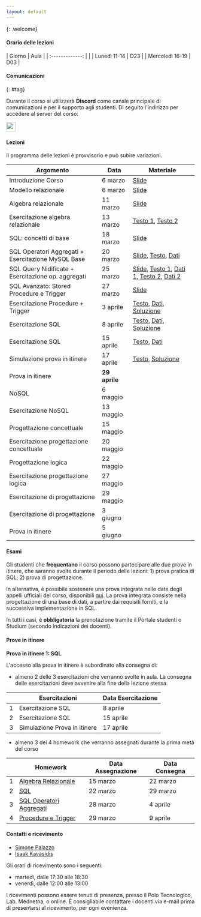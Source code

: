 ```yaml
---
layout: default
---
```

{: .welcome} 

#### Orario delle lezioni

| Giorno          | Aula  |
| :-------------: |       |
| Lunedì 11-14    |  D23  | 
| Mercoledì 16-19 |  D03  | 

#### Comunicazioni
{: #tag}

Durante il corso si utilizzerà **Discord** come canale principale di comunicazioni e per il supporto agli studenti.
Di seguito l'indirizzo per accedere al server del corso:

<img src='imgs/discord.png' height='25'>

#### Lezioni
Il programma delle lezioni è provvisorio e può subire variazioni.

| Argomento                                 | Data             | Materiale      |
|-------------------------------------------|------------------|------------------------------- |
| Introduzione Corso                        | 6 marzo | [Slide](https://studentiunict-my.sharepoint.com/:b:/g/personal/simone_palazzo_unict_it/EcEQo0RU_HBEghaVtbzMlKkBFz4dkVDQEbVolZUmJ_lXRw?e=0zzyoT)
| Modello relazionale                       | 6 marzo | [Slide](https://studentiunict-my.sharepoint.com/:b:/g/personal/simone_palazzo_unict_it/EUYekvU8Ec9Oj4CYHyXNHo0BdiYQinHlffKWkCFTcR-3Jw?e=v5UrQR)
| Algebra relazionale                       | 11 marzo | [Slide](https://studentiunict-my.sharepoint.com/:b:/g/personal/simone_palazzo_unict_it/EfOjXxpmWtVKpeM0qJyJR1wB39FAFL6JJYEi9heyoijMlg?e=NGHcJO)
| Esercitazione algebra relazionale         | 13 marzo |  [Testo 1](https://studentiunict-my.sharepoint.com/:b:/g/personal/simone_palazzo_unict_it/ERyyqBsJBbZGvWIT6lUqbFwBI8Uvpusv7LRY8eFPqzx1JQ?e=lHadKF), [Testo 2](https://studentiunict-my.sharepoint.com/:b:/g/personal/simone_palazzo_unict_it/EegBD2LLquFKtQYR74IcJZABwNl13VOF4PBjTaMOkeTy8A?e=QcnpO5)
| SQL: concetti di base                     | 18 marzo | [Slide](https://studentiunict-my.sharepoint.com/:b:/g/personal/simone_palazzo_unict_it/EZCqau5P5DNAquqqQ_88oNgBmEbykzh1UqWc4Jm7QkDhSQ?e=aveCMY)
| SQL Operatori Aggregati + Esercitazione MySQL Base                              | 20 marzo | [Slide](https://studentiunict-my.sharepoint.com/:b:/g/personal/simone_palazzo_unict_it/Ef1UReCEFR1Agf1-9C1cVTMBuyFlx7vO6iVniAp3xZwnfQ?e=fLWEWS), [Testo](https://studentiunict-my.sharepoint.com/:b:/g/personal/simone_palazzo_unict_it/EUAclowZE5BMrTBVJVtNZZoBjDekvoaBN1zEjTR0-hfGgQ?e=Lj9LzN), [Dati](https://studentiunict-my.sharepoint.com/:u:/g/personal/simone_palazzo_unict_it/EdnUuwVmiLhAuLXRs425QlsBbep0Jj74rMGxgKsnu7qr4Q?e=vHExVq)
| SQL Query Nidificate + Esercitazione op. aggregati                 | 25 marzo | [Slide](https://studentiunict-my.sharepoint.com/:b:/g/personal/simone_palazzo_unict_it/ETv1_9U9leNOksuhrsYS56cBS0BCQu1jQs_xBF4mXHjSMw?e=E5mlLH), [Testo 1](https://studentiunict-my.sharepoint.com/:b:/g/personal/simone_palazzo_unict_it/EUrxvtV7OD9DpPe4pyPmycQBr2ra_yRSI6IjXXxRj3OIfg?e=tsUH3y), [Dati 1](https://studentiunict-my.sharepoint.com/:u:/g/personal/simone_palazzo_unict_it/EUCEAz5B6VtNu-SAgjfAUDwBBaUokLz7n8cOJ02TsH1lIw?e=oGu6i0), [Testo 2](https://studentiunict-my.sharepoint.com/:b:/g/personal/simone_palazzo_unict_it/EXFGQEFcr45Fm4tQHHGp3noBfhZxoKJNA4uVZ2zUWziGxw?e=xhRl6d), [Dati 2](https://studentiunict-my.sharepoint.com/:u:/g/personal/simone_palazzo_unict_it/EcUAVpPBtqJFmdT_IDBnd6sBrExy5h4u-yeotg5T6djeeQ?e=DmuT5y)
| SQL Avanzato: Stored Procedure e Trigger                  | 27 marzo | [Slide](https://studentiunict-my.sharepoint.com/:b:/g/personal/simone_palazzo_unict_it/EdGNxaaSNh1HpFRABd_JRU0Bd8wW8iHI_oltyGDBSzazag?e=zAY4A3) |
| Esercitazione Procedure + Trigger                   | 3 aprile | [Testo](https://studentiunict-my.sharepoint.com/:w:/g/personal/simone_palazzo_unict_it/EXD2m7U3ZMdHnRxcb1rLWyQBOxei-O9cA70l2KJrv4Ihew?e=xv7UlW), [Dati](https://studentiunict-my.sharepoint.com/:u:/g/personal/simone_palazzo_unict_it/ESJvqIgGYrxMn7Hya53-7CIBw-OPnccc1OiRu8edaCXsog?e=yBVTwe), [Soluzione](https://studentiunict-my.sharepoint.com/:u:/g/personal/simone_palazzo_unict_it/Ea_gZ9NGjb1PiWtbJTfPgNQBkxv_B4kaP5r6-OY4QOWuGw?e=pkGH67) |
| Esercitazione SQL                     | 8 aprile | [Testo](https://studentiunict-my.sharepoint.com/:b:/g/personal/simone_palazzo_unict_it/EZxKnmkkLUFGo6C1GRyS_LYBLQgzXOxtQzmZTYL2gYP64A?e=ylGh3E), [Dati](https://studentiunict-my.sharepoint.com/:u:/g/personal/simone_palazzo_unict_it/EcyXwD6f8DtGvqvrwu1NFhsB_ed0864mACs9pDAjKFIZ4Q?e=axHjhY), [Soluzione](https://studentiunict-my.sharepoint.com/:u:/g/personal/simone_palazzo_unict_it/EQd7nqYs0hNNiMSKUzwsnp4Bm3JHN8e7WxyhcyS8UQ5bMg?e=b7ddR1) |
| Esercitazione SQL                         | 15 aprile | [Testo](https://studentiunict-my.sharepoint.com/:b:/g/personal/simone_palazzo_unict_it/EWzcH8SV0F1KpwRvntS6jFQBgNdmORBpCfi1kP7twsZw9A?e=N21zaj), [Dati](https://studentiunict-my.sharepoint.com/:u:/g/personal/simone_palazzo_unict_it/ES23m4KJDQlHnH6VmZW8ty8BMxS9JYulhf1SE-YwQ7_rDA?e=zGRb9o) |
| Simulazione prova in itinere                         | 17 aprile | [Testo](https://studentiunict-my.sharepoint.com/:b:/g/personal/simone_palazzo_unict_it/ETG6PpMprShPgl3ehDXHZ6YBSxp5LMeDjEtXiQ0D04QYqA?e=QLc3n4), [Soluzione](https://studentiunict-my.sharepoint.com/:u:/g/personal/simone_palazzo_unict_it/EXKNtto2dDNMtjij1LHwf3EBa0yyURGfVZtpaoKpvUKySw?e=wVIZRj) |
| Prova in itinere                          | **29 aprile** | 
| NoSQL                                     | 6 maggio | 
| Esercitazione NoSQL                       | 13 maggio | 
| Progettazione concettuale                 | 15 maggio | 
| Esercitazione progettazione concettuale   | 20 maggio | 
| Progettazione logica                      | 22 maggio | 
| Esercitazione progettazione logica        | 27 maggio | 
| Esercitazione di progettazione            | 29 maggio | 
| Esercitazione di progettazione            | 3 giugno | 
| Prova in itinere                          | 5 giugno | 

#### Esami

Gli studenti che **frequentano** il corso possono partecipare alle due prove in itinere, che saranno svolte durante il periodo delle lezioni: 1) prova pratica di SQL; 2) prova di progettazione.

In alternativa, è possibile sostenere una prova integrata nelle date degli appelli ufficiali del corso, disponibili [qui](https://www.dieei.unict.it/sites/default/files/files/CalendarioEsami_L8INF_2023-2024_v2.pdf).
La prova integrata consiste nella progettazione di una base di dati, a partire dai requisiti forniti, e la successiva implementazione in SQL.

In tutti i casi, è **obbligatoria** la prenotazione tramite il Portale studenti o Studium (secondo indicazioni dei docenti).

#### Prove in itinere

**Prova in itinere 1: SQL**

L'accesso alla prova in itinere è subordinato alla consegna di:
  - almeno 2 delle 3 esercitazioni che verranno svolte in aula. La consegna delle esercitazioni deve avvenire alla fine della lezione stessa.

|       | Esercitazioni                             | Data Esercitazione | 
|------ | ----------------------------------------- | -----------------  | 
| 1     | Esercitazione SQL        | 8 aprile     | 
| 2     | Esercitazione SQL        | 15 aprile     | 
| 3     | Simulazione Prova in itinere              | 17 aprile     |

  - almeno 3 dei 4 homework che verranno assegnati durante la prima metà del corso

|       | Homework                  | Data Assegnazione | Data Consegna    |
|------ | ------------------------- | ----------------  | ---------------- |
| 1     | [Algebra Relazionale](https://tinyurl.com/relalghw1)       | 15 marzo          | 22 marzo         |
| 2     | [SQL](https://tinyurl.com/hw2basesql)                          |  22 marzo                 | 29 marzo                 |
| 3     | [SQL Operatori Aggregati](https://tinyurl.com/hw3aggr)                                      | 28 marzo     | 4 aprile   |
| 4     | [Procedure e Trigger](https://tinyurl.com/hw4trigger)                                          | 29 marzo     | 9 aprile   |

#### Contatti e ricevimento

- [Simone Palazzo](mailto:simone.palazzo@unict.it)
- [Isaak Kavasidis](mailto:kavasidis@dieei.unict.it)

Gli orari di ricevimento sono i seguenti:
- martedì, dalle 17:30 alle 18:30
- venerdì, dalle 12:00 alle 13:00

I ricevimenti possono essere tenuti di presenza, presso il Polo Tecnologico, Lab. Mednetna, o online.
È consigliabile contattare i docenti via e-mail prima di presentarsi al ricevimento, per ogni evenienza.
